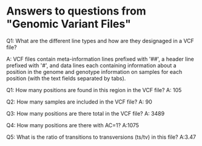 # Answers to questions from "Genomic Variant Files"

Q1: What are the different line types and how are they designaged in a VCF file?

A: VCF files contain meta-information lines prefixed with '##', a header line prefixed with '#', and data lines each containing information about a position in the genome and genotype information on samples for each position (with the text fields separated by tabs).

Q1: How many positions are found in this region in the VCF file?
A: 105

Q2: How many samples are included in the VCF file?
A: 90

Q3: How many positions are there total in the VCF file?
A: 3489

Q4: How many positions are there with AC=1?
A:1075

Q5: What is the ratio of transitions to transversions (ts/tv) in this file?
A:3.47
